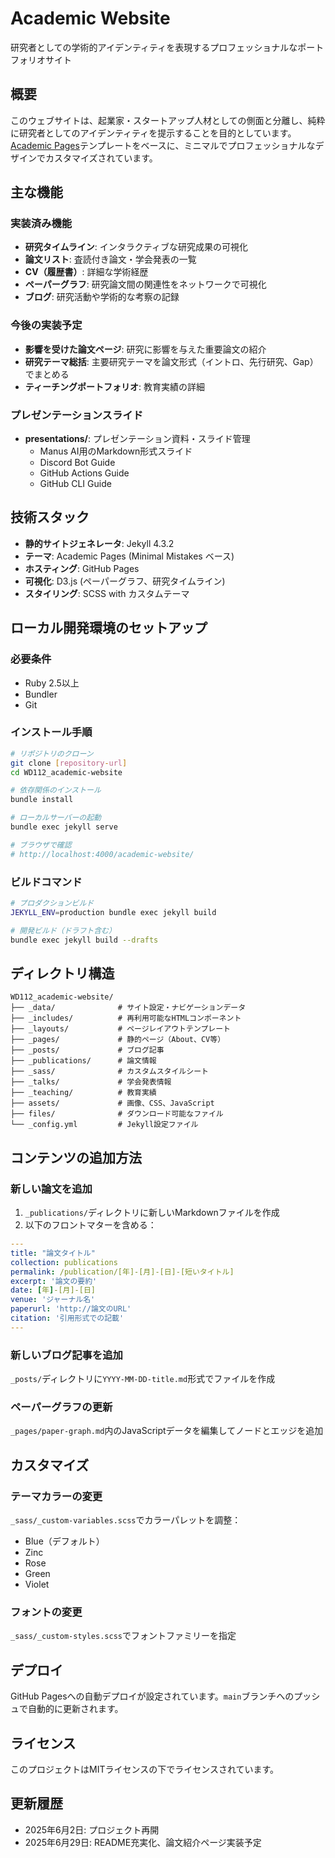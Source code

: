 # Academic Website

研究者としての学術的アイデンティティを表現するプロフェッショナルなポートフォリオサイト

## 概要

このウェブサイトは、起業家・スタートアップ人材としての側面と分離し、純粋に研究者としてのアイデンティティを提示することを目的としています。[Academic Pages](https://academicpages.github.io/)テンプレートをベースに、ミニマルでプロフェッショナルなデザインでカスタマイズされています。

## 主な機能

### 実装済み機能
- **研究タイムライン**: インタラクティブな研究成果の可視化
- **論文リスト**: 査読付き論文・学会発表の一覧
- **CV（履歴書）**: 詳細な学術経歴
- **ペーパーグラフ**: 研究論文間の関連性をネットワークで可視化
- **ブログ**: 研究活動や学術的な考察の記録

### 今後の実装予定
- **影響を受けた論文ページ**: 研究に影響を与えた重要論文の紹介
- **研究テーマ総括**: 主要研究テーマを論文形式（イントロ、先行研究、Gap）でまとめる
- **ティーチングポートフォリオ**: 教育実績の詳細

### プレゼンテーションスライド
- **presentations/**: プレゼンテーション資料・スライド管理
  - Manus AI用のMarkdown形式スライド
  - Discord Bot Guide
  - GitHub Actions Guide  
  - GitHub CLI Guide

## 技術スタック

- **静的サイトジェネレータ**: Jekyll 4.3.2
- **テーマ**: Academic Pages (Minimal Mistakes ベース)
- **ホスティング**: GitHub Pages
- **可視化**: D3.js (ペーパーグラフ、研究タイムライン)
- **スタイリング**: SCSS with カスタムテーマ

## ローカル開発環境のセットアップ

### 必要条件
- Ruby 2.5以上
- Bundler
- Git

### インストール手順

```bash
# リポジトリのクローン
git clone [repository-url]
cd WD112_academic-website

# 依存関係のインストール
bundle install

# ローカルサーバーの起動
bundle exec jekyll serve

# ブラウザで確認
# http://localhost:4000/academic-website/
```

### ビルドコマンド

```bash
# プロダクションビルド
JEKYLL_ENV=production bundle exec jekyll build

# 開発ビルド（ドラフト含む）
bundle exec jekyll build --drafts
```

## ディレクトリ構造

```
WD112_academic-website/
├── _data/              # サイト設定・ナビゲーションデータ
├── _includes/          # 再利用可能なHTMLコンポーネント
├── _layouts/           # ページレイアウトテンプレート
├── _pages/             # 静的ページ（About、CV等）
├── _posts/             # ブログ記事
├── _publications/      # 論文情報
├── _sass/              # カスタムスタイルシート
├── _talks/             # 学会発表情報
├── _teaching/          # 教育実績
├── assets/             # 画像、CSS、JavaScript
├── files/              # ダウンロード可能なファイル
└── _config.yml         # Jekyll設定ファイル
```

## コンテンツの追加方法

### 新しい論文を追加
1. `_publications/`ディレクトリに新しいMarkdownファイルを作成
2. 以下のフロントマターを含める：

```yaml
---
title: "論文タイトル"
collection: publications
permalink: /publication/[年]-[月]-[日]-[短いタイトル]
excerpt: '論文の要約'
date: [年]-[月]-[日]
venue: 'ジャーナル名'
paperurl: 'http://論文のURL'
citation: '引用形式での記載'
---
```

### 新しいブログ記事を追加
`_posts/`ディレクトリに`YYYY-MM-DD-title.md`形式でファイルを作成

### ペーパーグラフの更新
`_pages/paper-graph.md`内のJavaScriptデータを編集してノードとエッジを追加

## カスタマイズ

### テーマカラーの変更
`_sass/_custom-variables.scss`でカラーパレットを調整：
- Blue（デフォルト）
- Zinc
- Rose
- Green
- Violet

### フォントの変更
`_sass/_custom-styles.scss`でフォントファミリーを指定

## デプロイ

GitHub Pagesへの自動デプロイが設定されています。`main`ブランチへのプッシュで自動的に更新されます。

## ライセンス

このプロジェクトはMITライセンスの下でライセンスされています。

## 更新履歴

- 2025年6月2日: プロジェクト再開
- 2025年6月29日: README充実化、論文紹介ページ実装予定
 
